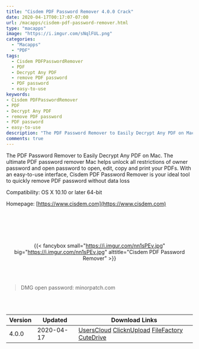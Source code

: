 ```yaml
---
title: "Cisdem PDF Password Remover 4.0.0 Crack"
date: 2020-04-17T00:17:07-07:00
url: /macapps/cisdem-pdf-password-remover.html
type: "macapps"
image: "https://i.imgur.com/sNqlFUL.png"
categories:
  - "Macapps"
  - "PDF"
tags:
  - Cisdem PDFPasswordRemover
  - PDF
  - Decrypt Any PDF
  - remove PDF password
  - PDF password
  - easy-to-use
keywords:
- Cisdem PDFPasswordRemover
- PDF
- Decrypt Any PDF
- remove PDF password
- PDF password
- easy-to-use
description: "The PDF Password Remover to Easily Decrypt Any PDF on Mac. The ultimate PDF password remover Mac helps unlock all restrictions of owner password and open password to open, edit, copy and print your PDFs"
comments: true
---
```


The PDF Password Remover to Easily Decrypt Any PDF on Mac. The ultimate PDF password remover Mac helps unlock all restrictions of owner password and open password to open, edit, copy and print your PDFs. With an easy-to-use interface, Cisdem PDF Password Remover is your ideal tool to quickly remove PDF password without data loss



Compatibility: OS X 10.10 or later 64-bit

Homepage: [https://www.cisdem.com](https://www.cisdem.com)

<br/>
<br/>
<script async src="https://pagead2.googlesyndication.com/pagead/js/adsbygoogle.js"></script>
<ins class="adsbygoogle"
     style="display:block; text-align:center;"
     data-ad-layout="in-article"
     data-ad-format="fluid"
     data-ad-client="ca-pub-8746275014476192"
     data-ad-slot="5144997159"></ins>
<script>
     (adsbygoogle = window.adsbygoogle || []).push({});
</script>
<br/>
<br/>


<center>

{{< fancybox small="https://i.imgur.com/nn1sPEv.jpg" big="https://i.imgur.com/nn1sPEv.jpg" alttitle="Cisdem PDF Password Remover" >}}

</center>

<br/>
<br/>


> DMG open password: minorpatch.com

<br/>

<br/>
<div id="history_version" class="history_version">

| Version | Updated | Download Links |
| ---- | ---- | ---- |
| 4.0.0 | 2020-04-17 | [UsersCloud](https://i.imgur.com/nn1sPEv.jpg)   [ClicknUpload](https://ouo.io/iuHZmz)   [FileFactory](https://ouo.io/iqxmtb)   [CuteDrive](https://ouo.io/oqQOlLW) |

</div>
